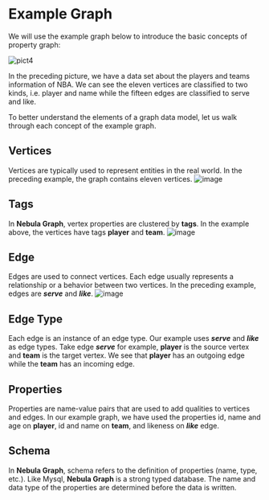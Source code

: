 # Example Graph

We will use the example graph below to introduce the basic concepts of property graph:


![pict4](https://user-images.githubusercontent.com/42762957/64775622-21740c00-d589-11e9-98ad-04e149a5c371.png)


In the preceding picture, we have a data set about the players and teams information of NBA. We can see the eleven vertices are classified to two kinds, i.e. player and name while the fifteen edges are classified to serve and like.

To better understand the elements of a graph data model, let us walk through each concept of the example graph.

## Vertices

Vertices are typically used to represent entities in the real world. In the preceding example, the graph contains eleven vertices.
![image](https://user-images.githubusercontent.com/42762957/64915700-aa649080-d79f-11e9-983b-7564d03c7eee.png)


## Tags

In **Nebula Graph**, vertex properties are clustered by **tags**. In the example above, the vertices have tags **player** and **team**.
![image](https://user-images.githubusercontent.com/42762957/64915770-9b7edd80-d7a1-11e9-8874-9d5e2deadf4d.png)


## Edge

Edges are used to connect vertices. Each edge usually represents a relationship or a behavior between two vertices. In the preceding example, edges are _**serve**_ and _**like**_.
![image](https://user-images.githubusercontent.com/42762957/64915798-455e6a00-d7a2-11e9-8944-8c04b8484d25.png)

## Edge Type

Each edge is an instance of an edge type. Our example uses _**serve**_ and _**like**_ as edge types. Take edge _**serve**_ for example, **player** is the source vertex and **team** is the target vertex. We see that **player** has an outgoing edge while the **team** has an incoming edge.


## Properties

Properties are name-value pairs that are used to add qualities to vertices and edges. In our example graph, we have used the properties id, name and age on **player**, id and name on **team**, and likeness on _**like**_ edge.

## Schema

In **Nebula Graph**, schema refers to the definition of properties (name, type, etc.). Like Mysql, **Nebula Graph** is a strong typed database. The name and data type of the properties are determined before the data is written.


